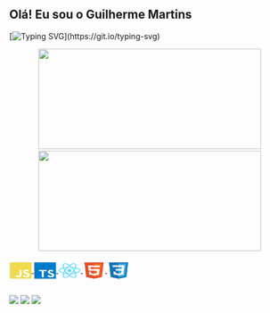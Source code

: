 ## Olá! Eu sou o Guilherme Martins

[![Typing SVG](https://readme-typing-svg.herokuapp.com/?color=%23f00&width=400&height=80&size=20&multiline=true&lines=Hi,+I'm+Guilherme+Martins;FullStack+Developer;)](https://git.io/typing-svg)

 <div>
<div align="center">
  <a href="https://github.com/GuilhermeZety">
  <img height="180em" width="400em" src="https://github-readme-stats.vercel.app/api?username=GuilhermeZety&show_icons=true&theme=dracula&include_all_commits=true&count_private=true"/>
  <img height="180em" width="400em" src="https://github-readme-stats.vercel.app/api/top-langs/?username=GuilhermeZety&layout=compact&langs_count=7&theme=dracula"/>
</div>
  
  
<div style="display: inline_block"><br>
  <img align="center" alt="GuilhermeZety-Js" height="30" width="40" src="https://raw.githubusercontent.com/devicons/devicon/master/icons/javascript/javascript-plain.svg">
  <img align="center" alt="GuilhermeZety-Ts" height="30" width="40" src="https://raw.githubusercontent.com/devicons/devicon/master/icons/typescript/typescript-plain.svg">
  <img align="center" alt="GuilhermeZety-React" height="30" width="40" src="https://raw.githubusercontent.com/devicons/devicon/master/icons/react/react-original.svg">
  <img align="center" alt="GuilhermeZety-HTML" height="30" width="40" src="https://raw.githubusercontent.com/devicons/devicon/master/icons/html5/html5-original.svg">
  <img align="center" alt="GuilhermeZety-CSS" height="30" width="40" src="https://raw.githubusercontent.com/devicons/devicon/master/icons/css3/css3-original.svg">
<div> 
 
 ##
 
 <div> 
  <a href="https://www.instagram.com/guilherme_zety/" target="_blank"><img src="https://img.shields.io/badge/-Instagram-%23E4405F?style=for-the-badge&logo=instagram&logoColor=white" target="_blank"></a>
  <a href = "mailto:guilherme.zety@outlook.com"><img src="https://img.shields.io/badge/-Gmail-%23333?style=for-the-badge&logo=gmail&logoColor=white" target="_blank"></a>
  <a href="https://www.linkedin.com/in/guilherme-m-l-martins" target="_blank"><img src="https://img.shields.io/badge/-LinkedIn-%230077B5?style=for-the-badge&logo=linkedin&logoColor=white" target="_blank"></a> 
 
 
</div>
 
 
  ##
